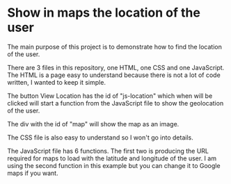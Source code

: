 # Show in maps the location of the user

The main purpose of this project is to demonstrate how to find the location of the user. 

There are 3 files in this repository, one HTML, one CSS and one JavaScript.
The HTML is a page easy to understand because there is not a lot of code written, I wanted to keep it simple.

The button View Location has the id of "js-location" which when will be clicked will start a function from the JavaScript file to show the geolocation of the user.

The div with the id of "map" will show the map as an image.

The CSS file is also easy to understand so I won't go into details.

The JavaScript file has 6 functions.
The first two is producing the URL required for maps to load with the latitude and longitude of the user.
I am using the second function in this example but you can change it to Google maps if you want.

